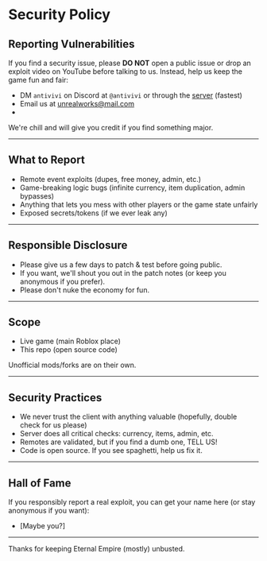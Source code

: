# Security Policy

## Reporting Vulnerabilities

If you find a security issue, please **DO NOT** open a public issue or drop an exploit video on YouTube before talking to us. Instead, help us keep the game fun and fair:

- DM `antivivi` on Discord at `@antivivi` or through the [server](https://discord.gg/haPBmCSvXt) (fastest)
- Email us at [unrealworks@mail.com](mailto:unrealworks@mail.com)
- 

We're chill and will give you credit if you find something major.

---

## What to Report

- Remote event exploits (dupes, free money, admin, etc.)
- Game-breaking logic bugs (infinite currency, item duplication, admin bypasses)
- Anything that lets you mess with other players or the game state unfairly
- Exposed secrets/tokens (if we ever leak any)

---

## Responsible Disclosure

- Please give us a few days to patch & test before going public.
- If you want, we'll shout you out in the patch notes (or keep you anonymous if you prefer).
- Please don't nuke the economy for fun.

---

## Scope

- Live game (main Roblox place)
- This repo (open source code)

Unofficial mods/forks are on their own.

---

## Security Practices

- We never trust the client with anything valuable (hopefully, double check for us please)
- Server does all critical checks: currency, items, admin, etc.
- Remotes are validated, but if you find a dumb one, TELL US!
- Code is open source. If you see spaghetti, help us fix it.

---

## Hall of Fame

If you responsibly report a real exploit, you can get your name here (or stay anonymous if you want):

- [Maybe you?]

---

Thanks for keeping Eternal Empire (mostly) unbusted.
